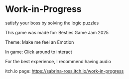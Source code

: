 # Work-in-Progress
satisfy your boss by solving the logic puzzles

This game was made for: Besties Game Jam 2025

Theme: Make me feel an Emotion



In game: Click around to interact 

For the best experience, I recommend having audio

itch.io page: https://sabrina-ross.itch.io/work-in-progress
